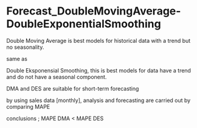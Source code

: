 # Forecast_DoubleMovingAverage-DoubleExponentialSmoothing
Double Moving Average is best models for historical data with a trend but no seasonality.

same as

Double Eksponensial Smoothing, this is best models for data have a trend and do not have a seasonal component.

DMA and DES are suitable for short-term forecasting

by using sales data [monthly], analysis and forecasting are carried out by comparing MAPE

conclusions ; MAPE DMA < MAPE DES
